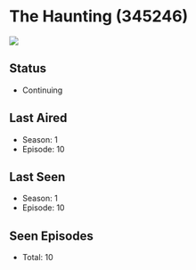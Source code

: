 # The Haunting (345246)

<img src="https://dg31sz3gwrwan.cloudfront.net/poster/345246/62048745-0-optimized.jpg" />

## Status
* Continuing
## Last Aired
* Season: 1
* Episode: 10
## Last Seen
* Season: 1
* Episode: 10
## Seen Episodes
* Total: 10
